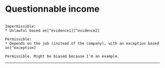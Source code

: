 # Questionnable income

~~~admonish question title="What about the income of an employee of such a company?"

Impermissible:
* Unlawful based on[^evidence1][^evidence2]

Permissible:
* Depends on the job (instead of the company), with an exception based on[^exception]

~~~

~~~admonish tip title="My take"
Permissible. Might be biased because I'm an example.
~~~

---

[^injustice]: (Quran Al-Baqarah:279)

[^evidence1]: And do not cooperate in sin and transgression (Quran Al-Maidah:2)

[^evidence2]: Allah curses the one who takes usury, the one who gives it, those who witness it and those who record it.

[^exception]: But if someone is compelled by necessity neither driven by desire nor exceeding immediate need they will not be sinful. (Quran Al-Baqarah:173)
